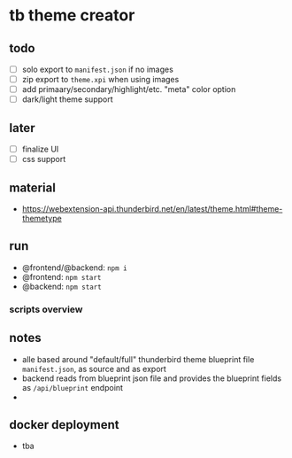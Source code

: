 # tb theme creator

## todo

- [ ] solo export to `manifest.json` if no images
- [ ] zip export to `theme.xpi` when using images
- [ ] add primaary/secondary/highlight/etc. "meta" color option
- [ ] dark/light theme support

## later

- [ ] finalize UI
- [ ] css support

## material

- <https://webextension-api.thunderbird.net/en/latest/theme.html#theme-themetype>

## run

- @frontend/@backend: `npm i`
- @frontend: `npm start`
- @backend: `npm start`

### scripts overview

## notes
- alle based around "default/full" thunderbird theme blueprint file `manifest.json`, as source and as export
- backend reads from blueprint json file and provides the blueprint fields as `/api/blueprint` endpoint
-

## docker deployment

- tba
